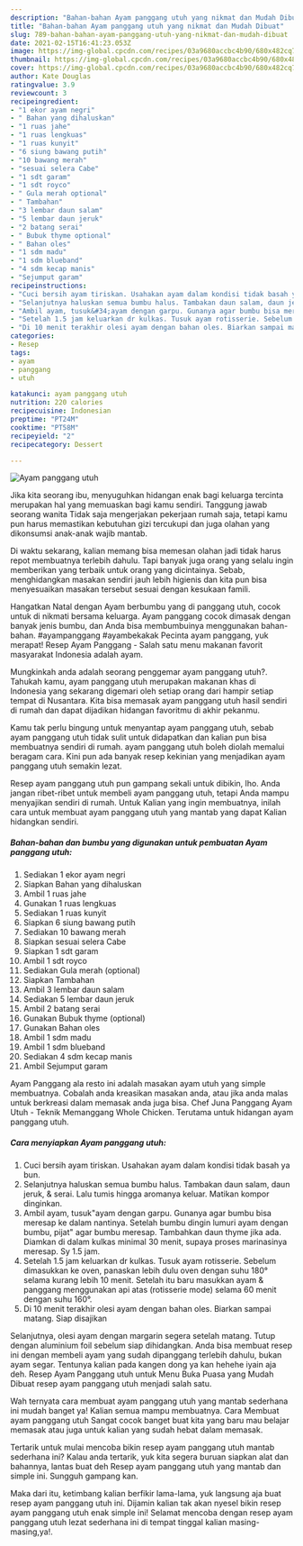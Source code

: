 ```yaml
---
description: "Bahan-bahan Ayam panggang utuh yang nikmat dan Mudah Dibuat"
title: "Bahan-bahan Ayam panggang utuh yang nikmat dan Mudah Dibuat"
slug: 789-bahan-bahan-ayam-panggang-utuh-yang-nikmat-dan-mudah-dibuat
date: 2021-02-15T16:41:23.053Z
image: https://img-global.cpcdn.com/recipes/03a9680accbc4b90/680x482cq70/ayam-panggang-utuh-foto-resep-utama.jpg
thumbnail: https://img-global.cpcdn.com/recipes/03a9680accbc4b90/680x482cq70/ayam-panggang-utuh-foto-resep-utama.jpg
cover: https://img-global.cpcdn.com/recipes/03a9680accbc4b90/680x482cq70/ayam-panggang-utuh-foto-resep-utama.jpg
author: Kate Douglas
ratingvalue: 3.9
reviewcount: 3
recipeingredient:
- "1 ekor ayam negri"
- " Bahan yang dihaluskan"
- "1 ruas jahe"
- "1 ruas lengkuas"
- "1 ruas kunyit"
- "6 siung bawang putih"
- "10 bawang merah"
- "sesuai selera Cabe"
- "1 sdt garam"
- "1 sdt royco"
- " Gula merah optional"
- " Tambahan"
- "3 lembar daun salam"
- "5 lembar daun jeruk"
- "2 batang serai"
- " Bubuk thyme optional"
- " Bahan oles"
- "1 sdm madu"
- "1 sdm blueband"
- "4 sdm kecap manis"
- "Sejumput garam"
recipeinstructions:
- "Cuci bersih ayam tiriskan. Usahakan ayam dalam kondisi tidak basah ya bun."
- "Selanjutnya haluskan semua bumbu halus. Tambakan daun salam, daun jeruk, &amp; serai. Lalu tumis hingga aromanya keluar. Matikan kompor dinginkan."
- "Ambil ayam, tusuk&#34;ayam dengan garpu. Gunanya agar bumbu bisa meresap ke dalam nantinya. Setelah bumbu dingin lumuri ayam dengan bumbu, pijat&#34; agar bumbu meresap. Tambahkan daun thyme jika ada. Diamkan di dalam kulkas minimal 30 menit, supaya proses marinasinya meresap. Sy 1.5 jam."
- "Setelah 1.5 jam keluarkan dr kulkas. Tusuk ayam rotisserie. Sebelum dimasukkan ke oven, panaskan lebih dulu oven dengan suhu 180° selama kurang lebih 10 menit. Setelah itu baru masukkan ayam &amp; panggang menggunakan api atas (rotisserie mode) selama 60 menit dengan suhu 160°."
- "Di 10 menit terakhir olesi ayam dengan bahan oles. Biarkan sampai matang. Siap disajikan"
categories:
- Resep
tags:
- ayam
- panggang
- utuh

katakunci: ayam panggang utuh 
nutrition: 220 calories
recipecuisine: Indonesian
preptime: "PT24M"
cooktime: "PT58M"
recipeyield: "2"
recipecategory: Dessert

---
```



![Ayam panggang utuh](https://img-global.cpcdn.com/recipes/03a9680accbc4b90/680x482cq70/ayam-panggang-utuh-foto-resep-utama.jpg)

Jika kita seorang ibu, menyuguhkan hidangan enak bagi keluarga tercinta merupakan hal yang memuaskan bagi kamu sendiri. Tanggung jawab seorang  wanita Tidak saja mengerjakan pekerjaan rumah saja, tetapi kamu pun harus memastikan kebutuhan gizi tercukupi dan juga olahan yang dikonsumsi anak-anak wajib mantab.

Di waktu  sekarang, kalian memang bisa memesan olahan jadi tidak harus repot membuatnya terlebih dahulu. Tapi banyak juga orang yang selalu ingin memberikan yang terbaik untuk orang yang dicintainya. Sebab, menghidangkan masakan sendiri jauh lebih higienis dan kita pun bisa menyesuaikan masakan tersebut sesuai dengan kesukaan famili. 

Hangatkan Natal dengan Ayam berbumbu yang di panggang utuh, cocok untuk di nikmati bersama keluarga. Ayam panggang cocok dimasak dengan banyak jenis bumbu, dan Anda bisa membumbuinya menggunakan bahan-bahan. #ayampanggang #ayambekakak Pecinta ayam panggang, yuk merapat! Resep Ayam Panggang - Salah satu menu makanan favorit masyarakat Indonesia adalah ayam.

Mungkinkah anda adalah seorang penggemar ayam panggang utuh?. Tahukah kamu, ayam panggang utuh merupakan makanan khas di Indonesia yang sekarang digemari oleh setiap orang dari hampir setiap tempat di Nusantara. Kita bisa memasak ayam panggang utuh hasil sendiri di rumah dan dapat dijadikan hidangan favoritmu di akhir pekanmu.

Kamu tak perlu bingung untuk menyantap ayam panggang utuh, sebab ayam panggang utuh tidak sulit untuk didapatkan dan kalian pun bisa membuatnya sendiri di rumah. ayam panggang utuh boleh diolah memalui beragam cara. Kini pun ada banyak resep kekinian yang menjadikan ayam panggang utuh semakin lezat.

Resep ayam panggang utuh pun gampang sekali untuk dibikin, lho. Anda jangan ribet-ribet untuk membeli ayam panggang utuh, tetapi Anda mampu menyajikan sendiri di rumah. Untuk Kalian yang ingin membuatnya, inilah cara untuk membuat ayam panggang utuh yang mantab yang dapat Kalian hidangkan sendiri.

<!--inarticleads1-->

##### Bahan-bahan dan bumbu yang digunakan untuk pembuatan Ayam panggang utuh:

1. Sediakan 1 ekor ayam negri
1. Siapkan  Bahan yang dihaluskan
1. Ambil 1 ruas jahe
1. Gunakan 1 ruas lengkuas
1. Sediakan 1 ruas kunyit
1. Siapkan 6 siung bawang putih
1. Sediakan 10 bawang merah
1. Siapkan sesuai selera Cabe
1. Siapkan 1 sdt garam
1. Ambil 1 sdt royco
1. Sediakan  Gula merah (optional)
1. Siapkan  Tambahan
1. Ambil 3 lembar daun salam
1. Sediakan 5 lembar daun jeruk
1. Ambil 2 batang serai
1. Gunakan  Bubuk thyme (optional)
1. Gunakan  Bahan oles
1. Ambil 1 sdm madu
1. Ambil 1 sdm blueband
1. Sediakan 4 sdm kecap manis
1. Ambil Sejumput garam


Ayam Panggang ala resto ini adalah masakan ayam utuh yang simple membuatnya. Cobalah anda kreasikan masakan anda, atau jika anda malas untuk berkreasi dalam memasak anda juga bisa. Chef Juna Panggang Ayam Utuh - Teknik Memanggang Whole Chicken. Terutama untuk hidangan ayam panggang utuh. 

<!--inarticleads2-->

##### Cara menyiapkan Ayam panggang utuh:

1. Cuci bersih ayam tiriskan. Usahakan ayam dalam kondisi tidak basah ya bun.
1. Selanjutnya haluskan semua bumbu halus. Tambakan daun salam, daun jeruk, &amp; serai. Lalu tumis hingga aromanya keluar. Matikan kompor dinginkan.
1. Ambil ayam, tusuk&#34;ayam dengan garpu. Gunanya agar bumbu bisa meresap ke dalam nantinya. Setelah bumbu dingin lumuri ayam dengan bumbu, pijat&#34; agar bumbu meresap. Tambahkan daun thyme jika ada. Diamkan di dalam kulkas minimal 30 menit, supaya proses marinasinya meresap. Sy 1.5 jam.
1. Setelah 1.5 jam keluarkan dr kulkas. Tusuk ayam rotisserie. Sebelum dimasukkan ke oven, panaskan lebih dulu oven dengan suhu 180° selama kurang lebih 10 menit. Setelah itu baru masukkan ayam &amp; panggang menggunakan api atas (rotisserie mode) selama 60 menit dengan suhu 160°.
1. Di 10 menit terakhir olesi ayam dengan bahan oles. Biarkan sampai matang. Siap disajikan


Selanjutnya, olesi ayam dengan margarin segera setelah matang. Tutup dengan aluminium foil sebelum siap dihidangkan. Anda bisa membuat resep ini dengan membeli ayam yang sudah dipanggang terlebih dahulu, bukan ayam segar. Tentunya kalian pada kangen dong ya kan hehehe iyain aja deh. Resep Ayam Panggang utuh untuk Menu Buka Puasa yang Mudah Dibuat resep ayam panggang utuh menjadi salah satu. 

Wah ternyata cara membuat ayam panggang utuh yang mantab sederhana ini mudah banget ya! Kalian semua mampu membuatnya. Cara Membuat ayam panggang utuh Sangat cocok banget buat kita yang baru mau belajar memasak atau juga untuk kalian yang sudah hebat dalam memasak.

Tertarik untuk mulai mencoba bikin resep ayam panggang utuh mantab sederhana ini? Kalau anda tertarik, yuk kita segera buruan siapkan alat dan bahannya, lantas buat deh Resep ayam panggang utuh yang mantab dan simple ini. Sungguh gampang kan. 

Maka dari itu, ketimbang kalian berfikir lama-lama, yuk langsung aja buat resep ayam panggang utuh ini. Dijamin kalian tak akan nyesel bikin resep ayam panggang utuh enak simple ini! Selamat mencoba dengan resep ayam panggang utuh lezat sederhana ini di tempat tinggal kalian masing-masing,ya!.

